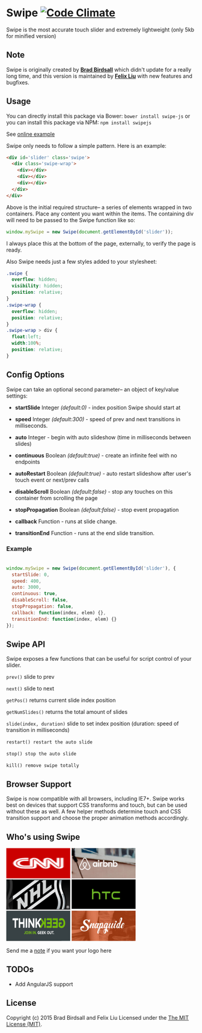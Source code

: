 Swipe [![Code Climate](https://codeclimate.com/github/lyfeyaj/swipe/badges/gpa.svg)](https://codeclimate.com/github/lyfeyaj/swipe)
=====

Swipe is the most accurate touch slider and extremely lightweight (only 5kb for minified version)

## Note

Swipe is originally created by **[Brad Birdsall](https://github.com/thebird)** which didn't update for a really long time, and this version is maintained by **[Felix Liu](https://github.com/lyfeyaj)** with new features and bugfixes.

## Usage

You can directly install this package via Bower: `bower install swipe-js` or you can install this package via NPM: `npm install swipejs`

See [online example](http://lyfeyaj.github.io/swipe/)

Swipe only needs to follow a simple pattern. Here is an example:

``` html
<div id='slider' class='swipe'>
  <div class='swipe-wrap'>
    <div></div>
    <div></div>
    <div></div>
  </div>
</div>
```

Above is the initial required structure– a series of elements wrapped in two containers. Place any content you want within the items. The containing div will need to be passed to the Swipe function like so:

``` js
window.mySwipe = new Swipe(document.getElementById('slider'));
```

I always place this at the bottom of the page, externally, to verify the page is ready.

Also Swipe needs just a few styles added to your stylesheet:

``` css
.swipe {
  overflow: hidden;
  visibility: hidden;
  position: relative;
}
.swipe-wrap {
  overflow: hidden;
  position: relative;
}
.swipe-wrap > div {
  float:left;
  width:100%;
  position: relative;
}
```

## Config Options

Swipe can take an optional second parameter– an object of key/value settings:

- **startSlide** Integer *(default:0)* - index position Swipe should start at

-	**speed** Integer *(default:300)* - speed of prev and next transitions in milliseconds.

- **auto** Integer - begin with auto slideshow (time in milliseconds between slides)

- **continuous** Boolean *(default:true)* - create an infinite feel with no endpoints

- **autoRestart** Boolean *(default:true)* - auto restart slideshow after user's touch event or next/prev calls

- **disableScroll** Boolean *(default:false)* - stop any touches on this container from scrolling the page

- **stopPropagation** Boolean *(default:false)* - stop event propagation
 
-	**callback** Function - runs at slide change.

- **transitionEnd** Function - runs at the end slide transition.

### Example

``` js

window.mySwipe = new Swipe(document.getElementById('slider'), {
  startSlide: 0,
  speed: 400,
  auto: 3000,
  continuous: true,
  disableScroll: false,
  stopPropagation: false,
  callback: function(index, elem) {},
  transitionEnd: function(index, elem) {}
});

```

## Swipe API

Swipe exposes a few functions that can be useful for script control of your slider.

`prev()` slide to prev

`next()` slide to next

`getPos()` returns current slide index position

`getNumSlides()` returns the total amount of slides

`slide(index, duration)` slide to set index position (duration: speed of transition in milliseconds)

`restart() restart the auto slide`

`stop() stop the auto slide`

`kill() remove swipe totally`

## Browser Support
Swipe is now compatible with all browsers, including IE7+. Swipe works best on devices that support CSS transforms and touch, but can be used without these as well. A few helper methods determine touch and CSS transition support and choose the proper animation methods accordingly.

## Who's using Swipe

<img src='icons/cnn.png' width='170' height='80'>
<img src='icons/airbnb.png' width='170' height='80'>
<img src='icons/nhl.png' width='170' height='80'>
<img src='icons/htc.png' width='170' height='80'>
<img src='icons/thinkgeek.png' width='170' height='80'>
<img src='icons/snapguide.png' width='170' height='80'>

Send me a [note](mailto:lyfeyaj@gmail.com) if you want your logo here

## TODOs

+ Add AngularJS support

## License
Copyright (c) 2015 Brad Birdsall and Felix Liu Licensed under the [The MIT License (MIT)](http://opensource.org/licenses/MIT).
